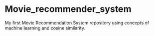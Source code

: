 # Movie_recommender_system
My first Movie Recommendation System repository using concepts of machine learning and cosine similarity.

